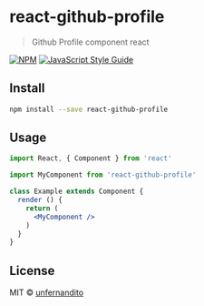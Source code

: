 # react-github-profile

> Github Profile component react

[![NPM](https://img.shields.io/npm/v/react-github-profile.svg)](https://www.npmjs.com/package/react-github-profile) [![JavaScript Style Guide](https://img.shields.io/badge/code_style-standard-brightgreen.svg)](https://standardjs.com)

## Install

```bash
npm install --save react-github-profile
```

## Usage

```jsx
import React, { Component } from 'react'

import MyComponent from 'react-github-profile'

class Example extends Component {
  render () {
    return (
      <MyComponent />
    )
  }
}
```

## License

MIT © [unfernandito](https://github.com/unfernandito)
